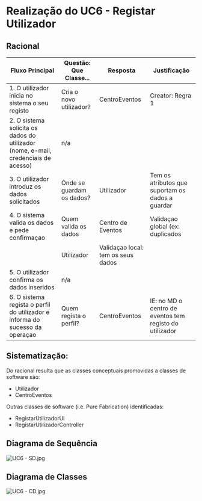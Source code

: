 # Realização do UC6 - Registar Utilizador #

## Racional ##

Fluxo Principal | Questão: Que Classe... | Resposta | Justificação
--------------- | ---------------------- | -------- | ------------
1. O utilizador inicia no sistema o seu registo | Cria o novo utilizador? | CentroEventos | Creator: Regra 1
2. O sistema solicita os dados do utilizador (nome, e-mail, credenciais de acesso) | n/a ||
3. O utilizador introduz os dados solicitados | Onde se guardam os dados? | Utilizador | Tem os atributos que suportam os dados a guardar
4. O sistema valida os dados e pede confirmaçao | Quem valida os dados | Centro de Eventos | Validaçao global (ex: duplicados
 | | Utilizador | Validaçao local: tem os seus dados
5. O utilizador confirma os dados inseridos | n/a ||
6. O sistema regista o perfil do utilizador e informa do sucesso da operaçao | Quem regista o perfil?| CentroEventos | IE: no MD o centro de eventos tem registo do utilizador
## Sistematização: ##

Do racional resulta que as classes conceptuais promovidas a classes de software são:

* Utilizador
* CentroEventos



Outras classes de software (i.e. Pure Fabrication) identificadas:  

* RegistarUtilizadorUI
* RegistarUtilizadorController


## Diagrama de Sequência ##
![UC6 - SD.jpg](https://bitbucket.org/repo/goXzaB/images/3653198012-UC6%20-%20SD.jpg)

## Diagrama de Classes ##
![UC6 - CD.jpg](https://bitbucket.org/repo/goXzaB/images/2425411746-UC6%20-%20CD.jpg)